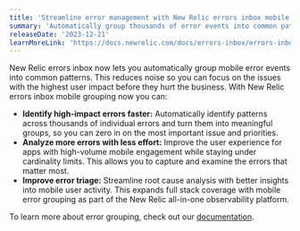 ```yaml
---
title: 'Streamline error management with New Relic errors inbox mobile grouping'
summary: 'Automatically group thousands of error events into common patterns for faster triage of mobile user issues'
releaseDate: '2023-12-21'
learnMoreLink: 'https://docs.newrelic.com/docs/errors-inbox/errors-inbox/#how-groups-work'
---
```


New Relic errors inbox now lets you automatically group mobile error events into common patterns. This reduces noise so you can focus on the issues with the highest user impact before they hurt the business. With New Relic errors inbox mobile grouping now you can:
* **Identify high-impact errors faster:** Automatically identify patterns across thousands of individual errors and turn them into meaningful groups, so you can zero in on the most important issue and priorities. 
* **Analyze more errors with less effort:** Improve the user experience for apps with high-volume mobile engagement while staying under cardinality limits. This allows you to capture and examine the errors that matter most.
* **Improve error triage:** Streamline root cause analysis with better insights into mobile user activity.  This expands full stack coverage with mobile error grouping as part of the New Relic all-in-one observability platform.

To learn more about error grouping, check out our [documentation](https://docs.newrelic.com/docs/errors-inbox/errors-inbox/#how-groups-work).
